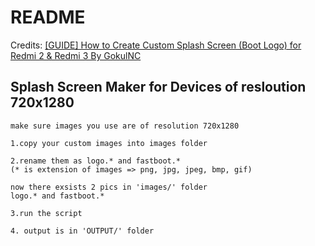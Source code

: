 # README #
Credits:
[[GUIDE] How to Create Custom Splash Screen (Boot Logo) for Redmi 2 & Redmi 3 By GokulNC](https://forum.xda-developers.com/redmi-2/how-to/guide-how-to-create-custom-splash-t3410825)

## Splash Screen Maker for Devices of resloution 720x1280
```
make sure images you use are of resolution 720x1280

1.copy your custom images into images folder

2.rename them as logo.* and fastboot.*
(* is extension of images => png, jpg, jpeg, bmp, gif)

now there exsists 2 pics in 'images/' folder
logo.* and fastboot.*

3.run the script

4. output is in 'OUTPUT/' folder
```
